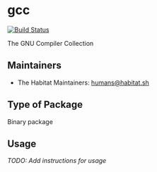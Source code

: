 # gcc

[![Build Status](https://dev.azure.com/chefcorp-partnerengineering/Chef%20Base%20Plans/_apis/build/status/chef-base-plans.gcc?branchName=master)](https://dev.azure.com/chefcorp-partnerengineering/Chef%20Base%20Plans/_build/latest?definitionId=89&branchName=master)

The GNU Compiler Collection

## Maintainers

* The Habitat Maintainers: <humans@habitat.sh>

## Type of Package

Binary package

## Usage

*TODO: Add instructions for usage*
